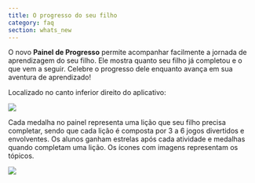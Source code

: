 ```yaml
---
title: O progresso do seu filho
category: faq
section: whats_new
---
```

O novo **Painel de Progresso** permite acompanhar facilmente a jornada de aprendizagem do seu filho. Ele mostra quanto seu filho já completou e o que vem a seguir. Celebre o progresso dele enquanto avança em sua aventura de aprendizado!

Localizado no canto inferior direito do aplicativo:

![](https://help.studycat.com/hc/article_attachments/40392758902553)

Cada medalha no painel representa uma lição que seu filho precisa completar, sendo que cada lição é composta por 3 a 6 jogos divertidos e envolventes. Os alunos ganham estrelas após cada atividade e medalhas quando completam uma lição. Os ícones com imagens representam os tópicos.

![](https://help.studycat.com/hc/article_attachments/40392758904601)